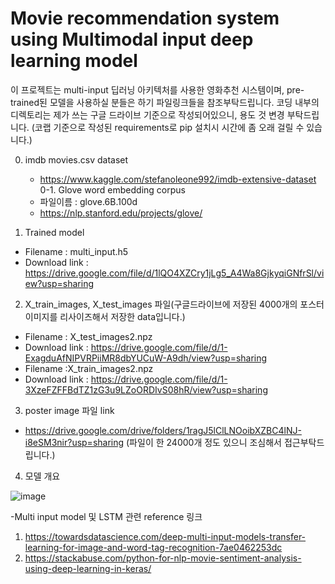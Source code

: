 Movie recommendation system using Multimodal input deep learning model
=============

이 프로젝트는 multi-input 딥러닝 아키텍처를 사용한 영화추천 시스템이며,
pre-trained된 모델을 사용하실 분들은 하기 파일링크들을 참조부탁드립니다.
코딩 내부의 디렉토리는 제가 쓰는 구글 드라이브 기준으로 작성되어있으니, 용도 것 변경 부탁드립니다.
(코랩 기준으로 작성된 requirements로 pip 설치시 시간에 좀 오래 걸릴 수 있습니다.)

0. imdb movies.csv dataset
   - https://www.kaggle.com/stefanoleone992/imdb-extensive-dataset
0-1. Glove word embedding corpus
   - 파일이름 : glove.6B.100d
   - https://nlp.stanford.edu/projects/glove/

1. Trained model 
  - Filename : multi_input.h5
  - Download link : https://drive.google.com/file/d/1lQO4XZCry1jLg5_A4Wa8GjkyqiGNfrSl/view?usp=sharing
2. X_train_images, X_test_images 파일(구글드라이브에 저장된 4000개의 포스터 이미지를 리사이즈해서 저장한 data입니다.)
  - Filename : X_test_images2.npz
  - Download link : https://drive.google.com/file/d/1-ExagduAfNIPVRPiiMR8dbYUCuW-A9dh/view?usp=sharing
  - Filename :X_train_images2.npz
  - Download link : https://drive.google.com/file/d/1-3XzeFZFFBdTZ1zG3u9LZoORDIvS08hR/view?usp=sharing
3. poster image 파일 link
  - https://drive.google.com/drive/folders/1ragJ5lClLNOoibXZBC4lNJ-i8eSM3nir?usp=sharing
    (파일이 한 24000개 정도 있으니 조심해서 접근부탁드립니다.)
    
    
4. 모델 개요

![image](https://user-images.githubusercontent.com/13134929/129929771-f396e0c6-22fe-4aa0-bb96-1cbf0dd30ed7.png)

-Multi input model 및 LSTM 관련 reference 링크

1. https://towardsdatascience.com/deep-multi-input-models-transfer-learning-for-image-and-word-tag-recognition-7ae0462253dc
2. https://stackabuse.com/python-for-nlp-movie-sentiment-analysis-using-deep-learning-in-keras/

